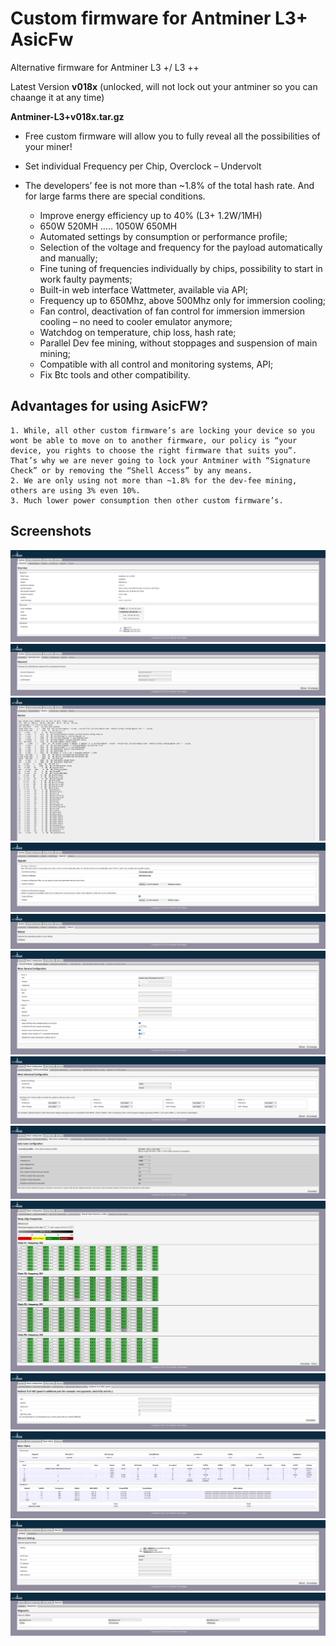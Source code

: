 # Custom firmware for Antminer L3+ AsicFw

Alternative firmware for Antminer L3 +/ L3 ++

Latest Version **v018x** (unlocked, will not lock out your antminer so you can chaange it at any time)

**Antminer-L3+v018x.tar.gz**

 - Free custom firmware will allow you to fully reveal all the possibilities of your miner!

 - Set individual Frequency per Chip, Overclock – Undervolt

 - The developers’ fee is not more than ~1.8% of the total hash rate. And for large farms there are special conditions.

    - Improve energy efficiency up to 40% (L3+ 1.2W/1MH)
    - 650W 520MH ….. 1050W 650MH
    - Automated settings by consumption or performance profile;
    - Selection of the voltage and frequency for the payload automatically and manually;
    - Fine tuning of frequencies individually by chips, possibility to start in work faulty payments;
    - Built-in web interface Wattmeter, available via API;
    - Frequency up to 650Mhz, above 500Mhz only for immersion cooling;
    - Fan control, deactivation of fan control for immersion immersion cooling – no need to cooler emulator anymore;
    - Watchdog on temperature, chip loss, hash rate;
    - Parallel Dev fee mining, without stoppages and suspension of main mining;
    - Compatible with all control and monitoring systems, API;
    - Fix Btc tools and other compatibility.

## Advantages for using AsicFW?

    1. While, all other custom firmware’s are locking your device so you wont be able to move on to another firmware, our policy is “your device, you rights to choose the right firmware that suits you”. That’s why we are never going to lock your Antminer with “Signature Check” or by removing the “Shell Access” by any means.
    2. We are only using not more than ~1.8% for the dev-fee mining, others are using 3% even 10%.
    3. Much lower power consumption then other custom firmware’s.
    
## Screenshots

![screenshot-antminer-l3_1.png](/Screenshots/screenshot-antminer-l3_1.png?raw=true "screenshot-antminer-l3_1.png")
![screenshot-antminer-l3_1.png](/Screenshots/screenshot-antminer-l3_2.png?raw=true "screenshot-antminer-l3_1.png")
![screenshot-antminer-l3_1.png](/Screenshots/screenshot-antminer-l3_3.png?raw=true "screenshot-antminer-l3_1.png")
![screenshot-antminer-l3_1.png](/Screenshots/screenshot-antminer-l3_4.png?raw=true "screenshot-antminer-l3_1.png")
![screenshot-antminer-l3_1.png](/Screenshots/screenshot-antminer-l3_5.png?raw=true "screenshot-antminer-l3_1.png")
![screenshot-antminer-l3_1.png](/Screenshots/screenshot-antminer-l3_6_1.png?raw=true "screenshot-antminer-l3_1.png")
![screenshot-antminer-l3_1.png](/Screenshots/screenshot-antminer-l3_7.png?raw=true "screenshot-antminer-l3_1.png")
![screenshot-antminer-l3_1.png](/Screenshots/screenshot-antminer-l3_8.png?raw=true "screenshot-antminer-l3_1.png")
![screenshot-antminer-l3_1.png](/Screenshots/screenshot-antminer-l3_9.png?raw=true "screenshot-antminer-l3_1.png")
![screenshot-antminer-l3_1.png](/Screenshots/screenshot-antminer-l3_10.png?raw=true "screenshot-antminer-l3_1.png")
![screenshot-antminer-l3_1.png](/Screenshots/screenshot-antminer-l3_11_2.png?raw=true "screenshot-antminer-l3_1.png")
![screenshot-antminer-l3_1.png](/Screenshots/screenshot-antminer-l3_12.png?raw=true "screenshot-antminer-l3_1.png")
![screenshot-antminer-l3_1.png](/Screenshots/screenshot-antminer-l3_13.png?raw=true "screenshot-antminer-l3_1.png")
